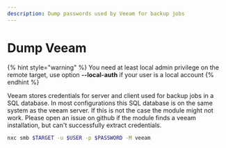 ```yaml
---
description: Dump passwords used by Veeam for backup jobs
---
```


# Dump Veeam

{% hint style="warning" %}
You need at least local admin privilege on the remote target, use option **--local-auth** if your user is a local account
{% endhint %}

Veeam stores credentials for server and client used for backup jobs in a SQL database. In most configurations this SQL database is on the same system as the veeam server. If this is not the case the module might not work. Please open an issue on github if the module finds a veeam installation, but can't successfully extract credentials.

```bash
nxc smb $TARGET -u $USER -p $PASSWORD -M veeam
```

